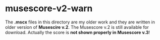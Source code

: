 # musescore-v2-warn
The **.mscx** files in this directory are my older work and they are written in older version of **Musescire v.2**.
The Musescore v.2 is still available for download.
Actually the score is **not shown properly in Musescore v.3**! 